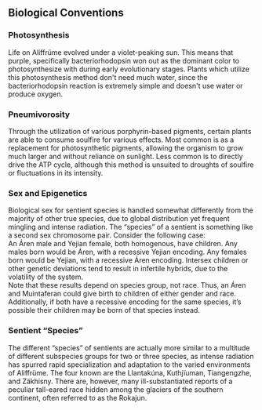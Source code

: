 ## Biological Conventions

### Photosynthesis

Life on Aliffrüme evolved under a violet-peaking sun. This means that purple, specifically bacteriorhodopsin won out as the dominant color to photosynthesize with during early evolutionary stages. Plants which utilize this photosynthesis method don't need much water, since the bacteriorhodopsin reaction is extremely simple and doesn't use water or produce oxygen.

### Pneumivorosity

Through the utilization of various porphyrin-based pigments, certain plants are able to consume soulfire for various effects. Most common is as a replacement for photosynthetic pigments, allowing the organism to grow much larger and without reliance on sunlight. Less common is to directly drive the ATP cycle, although this method is unsuited to droughts of soulfire or fluctuations in its intensity.

### Sex and Epigenetics

Biological sex for sentient species is handled somewhat differently from the majority of other true species, due to global distribution yet frequent mingling and intense radiation. The “species” of a sentient is something like a second sex chromosome pair. Consider the following case:  
An Áren male and Yejian female, both homogenous, have children. Any males born would be Áren, with a recessive Yejian encoding. Any females born would be Yejian, with a recessive Áren encoding. Intersex children or other genetic deviations tend to result in infertile hybrids, due to the volatility of the system.  
Note that these results depend on species group, not race. Thus, an Áren and Muintaferan could give birth to children of either gender and race. Additionally, if both have a recessive encoding for the same species, it’s possible their children may be born of that species instead.

### Sentient “Species”

The different “species” of sentients are actually more similar to a multitude of different subspecies groups for two or three species, as intense radiation has spurred rapid specialization and adaptation to the varied environments of Aliffrüme. The four known are the Llantakúna,  Kuthjïuman, Tiangengzhe, and Zäkhisny. There are, however, many ill-substantiated reports of a peculiar tall-eared race hidden among the glaciers of the southern continent, often referred to as the Rokajun.
